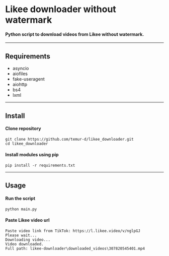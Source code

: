 # **Likee downloader without watermark**
#### Python script to download videos from Likee without watermark.
___
## **Requirements**
+ asyncio
+ aiofiles
+ fake-useragent
+ aiohttp
+ bs4
+ lxml
___
## **Install**
#### Clone repository
```
git clone https://github.com/temur-d/likee_downloader.git
cd likee_downloader
```
#### Install modules using pip
```
pip install -r requirements.txt
```
___
## **Usage**
#### Run the script
```
python main.py
```
#### Paste Likee video url
```
Paste video link from TikTok: https://l.likee.video/v/nglpGJ
Please wait...
Downloading video...
Video downloaded.
Full path: likee-downloader\downloaded_videos\307820545401.mp4
```